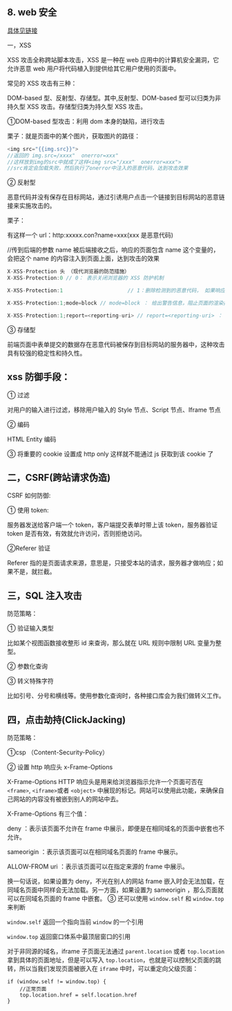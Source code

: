 ## 8. web 安全

[具体见链接](https://www.cnblogs.com/zhanghaiyu-Jade/p/11148530.html)

一，XSS

XSS 攻击全称跨站脚本攻击，XSS 是一种在 web 应用中的计算机安全漏洞，它允许恶意 web 用户将代码植入到提供给其它用户使用的页面中。

常见的 XSS 攻击有三种：

DOM-based 型、反射型、存储型。其中,反射型、DOM-based 型可以归类为非持久型 XSS 攻击。存储型归类为持久型 XSS 攻击。

①DOM-based 型攻击：利用 dom 本身的缺陷，进行攻击

栗子：就是页面中的某个图片，获取图片的路径：

```js
<img src="{{img.src}}">
//返回的 img.src=/xxxx"  onerror=xxx"
//这样放到img的src中就成了这样<img src="/xxx"  onerror=xxx">
//src肯定会加载失败，然后执行了onerror中注入的恶意代码，达到攻击效果
```

② 反射型

恶意代码并没有保存在目标网站，通过引诱用户点击一个链接到目标网站的恶意链接来实施攻击的。

栗子：

有这样一个 url：http:xxxxx.con?name=xxx(xxx 是恶意代码)

//传到后端的参数 name 被后端接收之后，响应的页面包含 name 这个变量的，会把这个 name 的内容注入到页面上面，达到攻击的效果

```js
X-XSS-Protection 头 （现代浏览器的防范措施）
X-XSS-Protection:0 // 0： 表示关闭浏览器的 XSS 防护机制

X-XSS-Protection:1 　　　　　　　　　　　　// 1：删除检测到的恶意代码， 如果响应报文中没有看到 X-XSS-Protection 字段，那么浏览器就认为 X-XSS-Protection 配置为 1，这是浏览器的默认设置

X-XSS-Protection:1;mode=block // mode=block ： 给出警告信息，阻止页面的渲染执行

X-XSS-Protection:1;report=<reporting-uri> // report=<reporting-uri> ： 进行上报
```

③ 存储型

前端页面中表单提交的数据存在恶意代码被保存到目标网站的服务器中，这种攻击具有较强的稳定性和持久性。

## xss 防御手段：

① 过滤

对用户的输入进行过滤，移除用户输入的 Style 节点、Script 节点、Iframe 节点

② 编码

HTML Entity 编码

③ 将重要的 cookie 设置成 http only 这样就不能通过 js 获取到该 cookie 了

## 二，CSRF(跨站请求伪造)

CSRF 如何防御:

① 使用 token:

服务器发送给客户端一个 token，客户端提交表单时带上该 token，服务器验证 token 是否有效，有效就允许访问，否则拒绝访问。

②Referer 验证

Referer 指的是页面请求来源，意思是，只接受本站的请求，服务器才做响应；如果不是，就拦截。

## 三，SQL 注入攻击

防范策略：

① 验证输入类型

比如某个视图函数接收整形 id 来查询，那么就在 URL 规则中限制 URL 变量为整型。

② 参数化查询

③ 转义特殊字符

比如引号、分号和横线等。使用参数化查询时，各种接口库会为我们做转义工作。

## 四，点击劫持(ClickJacking)

防范策略：

①csp （Content-Security-Policy）

② 设置 http 响应头 x-Frame-Options

X-Frame-Options HTTP 响应头是用来给浏览器指示允许一个页面可否在 `<frame>`, `<iframe>`或者 `<object>` 中展现的标记。网站可以使用此功能，来确保自己网站的内容没有被嵌到别人的网站中去。

X-Frame-Options 有三个值：

deny ：表示该页面不允许在 frame 中展示，即便是在相同域名的页面中嵌套也不允许。

sameorigin ：表示该页面可以在相同域名页面的 frame 中展示。

ALLOW-FROM uri ：表示该页面可以在指定来源的 frame 中展示。

换一句话说，如果设置为 deny，不光在别人的网站 frame 嵌入时会无法加载，在同域名页面中同样会无法加载。另一方面，如果设置为 sameorigin ，那么页面就可以在同域名页面的 frame 中嵌套。
③ 还可以使用 `window.self` 和 `window.top` 来判断

`window.self` 返回一个指向当前 `window` 的一个引用

`window.top` 返回窗口体系中最顶层窗口的引用

对于非同源的域名，iframe 子页面无法通过 `parent.location` 或者 `top.location` 拿到具体的页面地址，但是可以写入 `top.location`，也就是可以控制父页面的跳转，所以当我们发现页面被嵌入在 `iframe` 中时，可以重定向父级页面：

```
if (window.self != window.top) {
    //正常页面
    top.location.href = self.location.href
}
```
